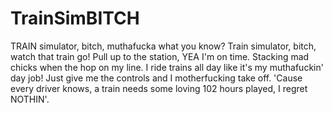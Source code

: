 # TrainSimBITCH
TRAIN simulator, bitch, muthafucka what you know? Train simulator, bitch, watch that train go! Pull up to the station, YEA I'm on time. Stacking mad chicks when the hop on my line. I ride trains all day like it's my muthafuckin' day job! Just give me the controls and I motherfucking take off. 'Cause every driver knows, a train needs some loving 102 hours played, I regret NOTHIN'.
